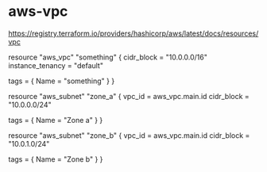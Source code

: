# aws-vpc
https://registry.terraform.io/providers/hashicorp/aws/latest/docs/resources/vpc

resource "aws_vpc" "something" {
  cidr_block       = "10.0.0.0/16"
  instance_tenancy = "default"

  tags = {
    Name = "something"
  }
}

resource "aws_subnet" "zone_a" {
  vpc_id     = aws_vpc.main.id
  cidr_block = "10.0.0.0/24"

  tags = {
    Name = "Zone a"
  }
}

resource "aws_subnet" "zone_b" {
  vpc_id     = aws_vpc.main.id
  cidr_block = "10.0.1.0/24"

  tags = {
    Name = "Zone b"
  }
}
